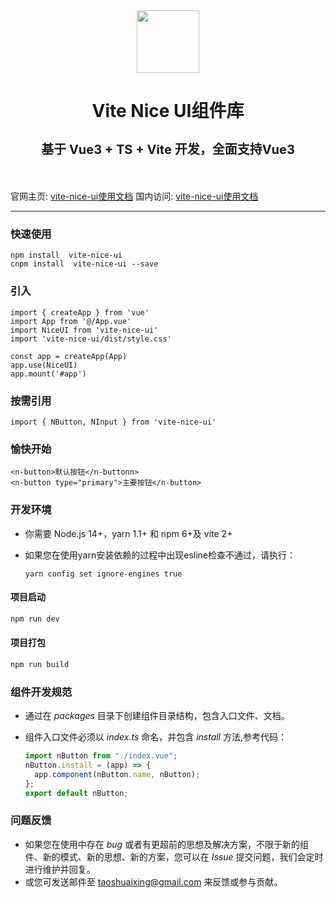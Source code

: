 <!--
 * @Descripttion: 
 * @version: 
 * @Author: 陶帅星
 * @Date: 2023-07-07 10:29:57
 * @LastEditors: 陶帅星
 * @LastEditTime: 2023-07-13 12:33:44
-->
<div align="center">
  <img src="http://img63.ddimg.cn/upload_img/00890/new/NiceUI-1689061930.png" width="100"/>
  <h1 style="border-bottom:0">
    <p>Vite Nice UI组件库</p>
    <p style="font-size:20px">基于 Vue3 + TS + Vite 开发，全面支持Vue3</p>
  </h1>
</div>
<br/>



官网主页: [vite-nice-ui使用文档](https://taoshuaixing.github.io/vite-nice-ui/)
国内访问: [vite-nice-ui使用文档](https://taoshuaixing.github.io/vite-nice-ui/)
***

### 快速使用

```
npm install  vite-nice-ui
cnpm install  vite-nice-ui --save
```

### 引入

```
import { createApp } from 'vue'
import App from '@/App.vue'
import NiceUI from 'vite-nice-ui'
import 'vite-nice-ui/dist/style.css'

const app = createApp(App)
app.use(NiceUI)
app.mount('#app')
```

### 按需引用

```
import { NButton, NInput } from 'vite-nice-ui'
```

### 愉快开始

```
<n-button>默认按钮</n-buttonn> 
<n-button type="primary">主要按钮</n-button>
```

### 开发环境

- 你需要 Node.js 14+，yarn 1.1+ 和 npm 6+及 vite 2+
- 如果您在使用yarn安装依赖的过程中出现esline检查不通过，请执行：

  ```
  yarn config set ignore-engines true
  ```

#### 项目启动

  ```javascript
  npm run dev
  ```

#### 项目打包

  ```javascript
  npm run build
  ```

### 组件开发规范

- 通过在 *packages* 目录下创建组件目录结构，包含入口文件、文档。
- 组件入口文件必须以 *index.ts* 命名，并包含 *install* 方法,参考代码：

  ```javascript
  import nButton from "./index.vue";
  nButton.install = (app) => {
    app.component(nButton.name, nButton);
  };
  export default nButton;
  ```

### 问题反馈

- 如果您在使用中存在 *bug* 或者有更超前的思想及解决方案，不限于新的组件、新的模式、新的思想、新的方案，您可以在 *Issue* 提交问题，我们会定时进行维护并回复。
- 或您可发送邮件至 taoshuaixing@gmail.com 来反馈或参与贡献。

